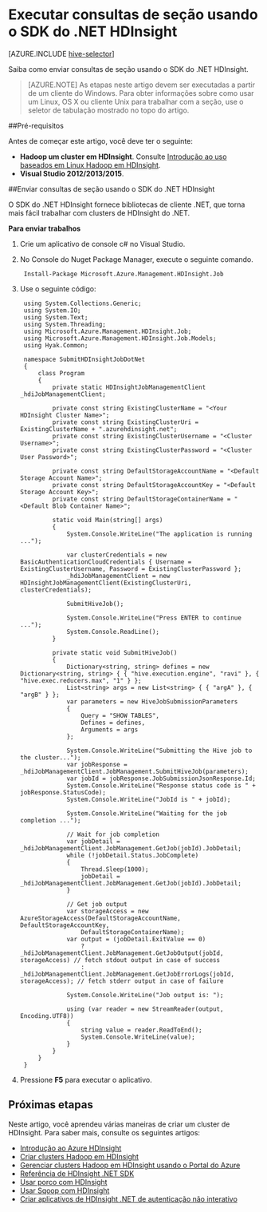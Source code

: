 <properties
    pageTitle="Executar consultas de seção usando o SDK do .NET HDInsight | Microsoft Azure"
    description="Saiba como enviar trabalhos Hadoop a Azure HDInsight Hadoop usando o SDK do .NET HDInsight."
    editor="cgronlun"
    manager="jhubbard"
    services="hdinsight"
    documentationCenter=""
    tags="azure-portal"
    authors="mumian"/>

<tags
    ms.service="hdinsight"
    ms.workload="big-data"
    ms.tgt_pltfrm="na"
    ms.devlang="na"
    ms.topic="article"
   ms.date="09/14/2016"
    ms.author="jgao"/>

# <a name="run-hive-queries-using-hdinsight-net-sdk"></a>Executar consultas de seção usando o SDK do .NET HDInsight

[AZURE.INCLUDE [hive-selector](../../includes/hdinsight-selector-use-hive.md)]


Saiba como enviar consultas de seção usando o SDK do .NET HDInsight.

> [AZURE.NOTE] As etapas neste artigo devem ser executadas a partir de um cliente do Windows. Para obter informações sobre como usar um Linux, OS X ou cliente Unix para trabalhar com a seção, use o seletor de tabulação mostrado no topo do artigo.

##<a name="prerequisites"></a>Pré-requisitos

Antes de começar este artigo, você deve ter o seguinte:

- **Hadoop um cluster em HDInsight**. Consulte [Introdução ao uso baseados em Linux Hadoop em HDInsight](hdinsight-use-sqoop.md#create-cluster-and-sql-database).
- **Visual Studio 2012/2013/2015**.

##<a name="submit-hive-queries-using-hdinsight-net-sdk"></a>Enviar consultas de seção usando o SDK do .NET HDInsight

O SDK do .NET HDInsight fornece bibliotecas de cliente .NET, que torna mais fácil trabalhar com clusters de HDInsight do .NET. 

**Para enviar trabalhos**

1. Crie um aplicativo de console c# no Visual Studio.
2. No Console do Nuget Package Manager, execute o seguinte comando.

        Install-Package Microsoft.Azure.Management.HDInsight.Job

2. Use o seguinte código:

        using System.Collections.Generic;
        using System.IO;
        using System.Text;
        using System.Threading;
        using Microsoft.Azure.Management.HDInsight.Job;
        using Microsoft.Azure.Management.HDInsight.Job.Models;
        using Hyak.Common;

        namespace SubmitHDInsightJobDotNet
        {
            class Program
            {
                private static HDInsightJobManagementClient _hdiJobManagementClient;

                private const string ExistingClusterName = "<Your HDInsight Cluster Name>";
                private const string ExistingClusterUri = ExistingClusterName + ".azurehdinsight.net";
                private const string ExistingClusterUsername = "<Cluster Username>";
                private const string ExistingClusterPassword = "<Cluster User Password>";

                private const string DefaultStorageAccountName = "<Default Storage Account Name>";
                private const string DefaultStorageAccountKey = "<Default Storage Account Key>";
                private const string DefaultStorageContainerName = "<Default Blob Container Name>";

                static void Main(string[] args)
                {
                    System.Console.WriteLine("The application is running ...");

                    var clusterCredentials = new BasicAuthenticationCloudCredentials { Username = ExistingClusterUsername, Password = ExistingClusterPassword };
                    _hdiJobManagementClient = new HDInsightJobManagementClient(ExistingClusterUri, clusterCredentials);

                    SubmitHiveJob();

                    System.Console.WriteLine("Press ENTER to continue ...");
                    System.Console.ReadLine();
                }

                private static void SubmitHiveJob()
                {
                    Dictionary<string, string> defines = new Dictionary<string, string> { { "hive.execution.engine", "ravi" }, { "hive.exec.reducers.max", "1" } };
                    List<string> args = new List<string> { { "argA" }, { "argB" } };
                    var parameters = new HiveJobSubmissionParameters
                    {
                        Query = "SHOW TABLES",
                        Defines = defines,
                        Arguments = args
                    };

                    System.Console.WriteLine("Submitting the Hive job to the cluster...");
                    var jobResponse = _hdiJobManagementClient.JobManagement.SubmitHiveJob(parameters);
                    var jobId = jobResponse.JobSubmissionJsonResponse.Id;
                    System.Console.WriteLine("Response status code is " + jobResponse.StatusCode);
                    System.Console.WriteLine("JobId is " + jobId);

                    System.Console.WriteLine("Waiting for the job completion ...");

                    // Wait for job completion
                    var jobDetail = _hdiJobManagementClient.JobManagement.GetJob(jobId).JobDetail;
                    while (!jobDetail.Status.JobComplete)
                    {
                        Thread.Sleep(1000);
                        jobDetail = _hdiJobManagementClient.JobManagement.GetJob(jobId).JobDetail;
                    }

                    // Get job output
                    var storageAccess = new AzureStorageAccess(DefaultStorageAccountName, DefaultStorageAccountKey,
                        DefaultStorageContainerName);
                    var output = (jobDetail.ExitValue == 0)
                        ? _hdiJobManagementClient.JobManagement.GetJobOutput(jobId, storageAccess) // fetch stdout output in case of success
                        : _hdiJobManagementClient.JobManagement.GetJobErrorLogs(jobId, storageAccess); // fetch stderr output in case of failure

                    System.Console.WriteLine("Job output is: ");

                    using (var reader = new StreamReader(output, Encoding.UTF8))
                    {
                        string value = reader.ReadToEnd();
                        System.Console.WriteLine(value);
                    }
                }
            }
        }

5. Pressione **F5** para executar o aplicativo.


## <a name="next-steps"></a>Próximas etapas

Neste artigo, você aprendeu várias maneiras de criar um cluster de HDInsight. Para saber mais, consulte os seguintes artigos:

* [Introdução ao Azure HDInsight][hdinsight-get-started]
* [Criar clusters Hadoop em HDInsight][hdinsight-provision]
* [Gerenciar clusters Hadoop em HDInsight usando o Portal do Azure](hdinsight-administer-use-management-portal.md)
* [Referência de HDInsight .NET SDK](https://msdn.microsoft.com/library/mt271028.aspx)
* [Usar porco com HDInsight](hdinsight-use-pig.md)
* [Usar Sqoop com HDInsight](hdinsight-use-sqoop-mac-linux.md)
* [Criar aplicativos de HDInsight .NET de autenticação não interativo](hdinsight-create-non-interactive-authentication-dotnet-applications.md)


[hdinsight-provision]: hdinsight-provision-clusters.md
[hdinsight-get-started]: hdinsight-hadoop-linux-tutorial-get-started.md


